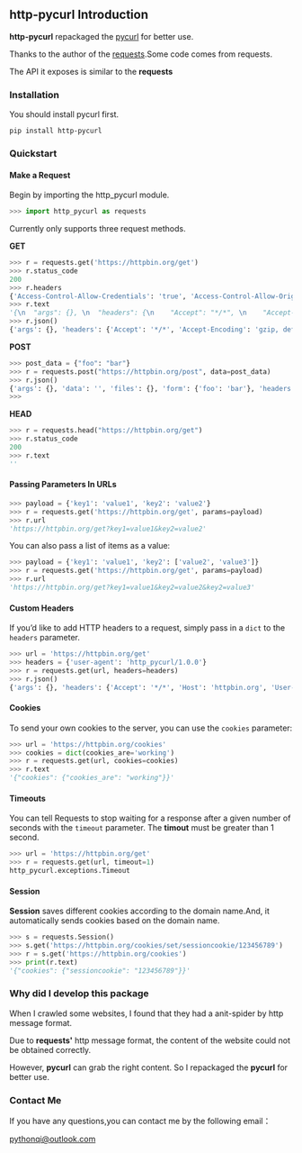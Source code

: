 ## http-pycurl Introduction

**http-pycurl** repackaged the [pycurl](https://github.com/pycurl/pycurl) for better use.

Thanks to the author of the [requests](https://github.com/psf/requests).Some code comes from requests.

The API it exposes is similar to the **requests**

### Installation

You should install pycurl first.

```shell
pip install http-pycurl
```

### Quickstart

#### Make a Request

Begin by importing the http_pycurl module.

```python
>>> import http_pycurl as requests
```

Currently only supports three request methods.

**GET**

```python
>>> r = requests.get('https://httpbin.org/get')
>>> r.status_code
200
>>> r.headers
{'Access-Control-Allow-Credentials': 'true', 'Access-Control-Allow-Origin': '*', 'Content-Encoding': 'gzip', 'Content-Type': 'application/json', 'Date': 'Thu, 21 Nov 2019 05:56:51 GMT', 'Referrer-Policy': 'no-referrer-when-downgrade', 'Server': 'nginx', 'X-Content-Type-Options': 'nosniff', 'X-Frame-Options': 'DENY', 'X-XSS-Protection': '1; mode=block', 'Content-Length': '264', 'Connection': 'keep-alive'}
>>> r.text
'{\n  "args": {}, \n  "headers": {\n    "Accept": "*/*", \n    "Accept-Encoding": "gzip, deflate", \n    "Host": "httpbin.org", \n    "User-Agent": "Mozilla/5.0 (Macintosh; Intel Mac OS X 10_15_1) AppleWebKit/537.36 (KHTML, like Gecko) Chrome/78.0.3904.97 Safari/537.36"\n  }, \n  "origin": "xxx.xxx.xxx.xxx, xxx.xxx.xxx.xxx", \n  "url": "https://httpbin.org/get"\n}\n'
>>> r.json()
{'args': {}, 'headers': {'Accept': '*/*', 'Accept-Encoding': 'gzip, deflate', 'Host': 'httpbin.org', 'User-Agent': 'Mozilla/5.0 (Macintosh; Intel Mac OS X 10_15_1) AppleWebKit/537.36 (KHTML, like Gecko) Chrome/78.0.3904.97 Safari/537.36'}, 'origin': 'xxx.xxx.xxx.xxx, xxx.xxx.xxx.xxx', 'url': 'https://httpbin.org/get'}
```

**POST**

```python
>>> post_data = {"foo": "bar"}
>>> r = requests.post("https://httpbin.org/post", data=post_data)
>>> r.json()
{'args': {}, 'data': '', 'files': {}, 'form': {'foo': 'bar'}, 'headers': {'Accept': '*/*', 'Accept-Encoding': 'gzip, deflate', 'Content-Length': '7', 'Content-Type': 'application/x-www-form-urlencoded', 'Host': 'httpbin.org', 'User-Agent': 'Mozilla/5.0 (Macintosh; Intel Mac OS X 10_15_1) AppleWebKit/537.36 (KHTML, like Gecko) Chrome/78.0.3904.97 Safari/537.36'}, 'json': None, 'origin': 'xxx.xxx.xxx.xxx, xxx.xxx.xxx.xxx', 'url': 'https://httpbin.org/post'}
>>>
```

**HEAD**

```python
>>> r = requests.head("https://httpbin.org/get")
>>> r.status_code
200
>>> r.text
''
```

#### Passing Parameters In URLs

```python
>>> payload = {'key1': 'value1', 'key2': 'value2'}
>>> r = requests.get('https://httpbin.org/get', params=payload)
>>> r.url
'https://httpbin.org/get?key1=value1&key2=value2'
```

You can also pass a list of items as a value:

```python
>>> payload = {'key1': 'value1', 'key2': ['value2', 'value3']}
>>> r = requests.get('https://httpbin.org/get', params=payload)
>>> r.url
'https://httpbin.org/get?key1=value1&key2=value2&key2=value3'
```

#### Custom Headers

If you’d like to add HTTP headers to a request, simply pass in a `dict` to the `headers` parameter.

```python
>>> url = 'https://httpbin.org/get'
>>> headers = {'user-agent': 'http_pycurl/1.0.0'}
>>> r = requests.get(url, headers=headers)
>>> r.json()
{'args': {}, 'headers': {'Accept': '*/*', 'Host': 'httpbin.org', 'User-Agent': 'http_pycurl/1.0.0'}, 'origin': 'xxx.xxx.xxx.xxx, xxx.xxx.xxx.xxx', 'url': 'https://httpbin.org/get'}
```

#### Cookies

To send your own cookies to the server, you can use the `cookies` parameter:

```python
>>> url = 'https://httpbin.org/cookies'
>>> cookies = dict(cookies_are='working')
>>> r = requests.get(url, cookies=cookies)
>>> r.text
'{"cookies": {"cookies_are": "working"}}'
```

#### Timeouts

You can tell Requests to stop waiting for a response after a given number of seconds with the `timeout` parameter. The **timout** must be greater than 1 second.

```python
>>> url = 'https://httpbin.org/get'
>>> r = requests.get(url, timeout=1)
http_pycurl.exceptions.Timeout
```

#### Session

**Session** saves different cookies according to the domain name.And, it automatically sends cookies based on the domain name.

```python
>>> s = requests.Session()
>>> s.get('https://httpbin.org/cookies/set/sessioncookie/123456789')
>>> r = s.get('https://httpbin.org/cookies')
>>> print(r.text)
'{"cookies": {"sessioncookie": "123456789"}}'
```

### Why did I develop this package

When I crawled some websites, I found that they had a anit-spider by http message format.

Due to **requests'** http message format, the content of the website could not be obtained correctly.

However, **pycurl** can grab the right content. So I repackaged the **pycurl** for better use.

### Contact Me

If you have any questions,you can contact me by the following email：

pythonqi@outlook.com
